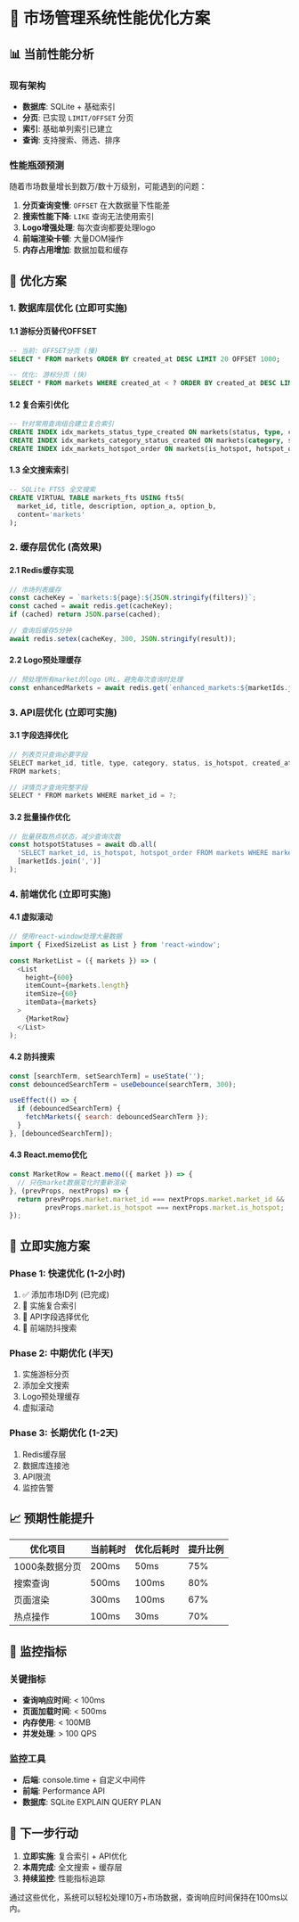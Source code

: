 # 🚀 市场管理系统性能优化方案

## 📊 当前性能分析

### 现有架构
- **数据库**: SQLite + 基础索引
- **分页**: 已实现 `LIMIT/OFFSET` 分页
- **索引**: 基础单列索引已建立
- **查询**: 支持搜索、筛选、排序

### 性能瓶颈预测
随着市场数量增长到数万/数十万级别，可能遇到的问题：

1. **分页查询变慢**: `OFFSET` 在大数据量下性能差
2. **搜索性能下降**: `LIKE` 查询无法使用索引
3. **Logo增强处理**: 每次查询都要处理logo
4. **前端渲染卡顿**: 大量DOM操作
5. **内存占用增加**: 数据加载和缓存

## 🎯 优化方案

### 1. **数据库层优化** (立即可实施)

#### 1.1 游标分页替代OFFSET
```sql
-- 当前: OFFSET分页 (慢)
SELECT * FROM markets ORDER BY created_at DESC LIMIT 20 OFFSET 1000;

-- 优化: 游标分页 (快)
SELECT * FROM markets WHERE created_at < ? ORDER BY created_at DESC LIMIT 20;
```

#### 1.2 复合索引优化
```sql
-- 针对常用查询组合建立复合索引
CREATE INDEX idx_markets_status_type_created ON markets(status, type, created_at DESC);
CREATE INDEX idx_markets_category_status_created ON markets(category, status, created_at DESC);
CREATE INDEX idx_markets_hotspot_order ON markets(is_hotspot, hotspot_order DESC);
```

#### 1.3 全文搜索索引
```sql
-- SQLite FTS5 全文搜索
CREATE VIRTUAL TABLE markets_fts USING fts5(
  market_id, title, description, option_a, option_b,
  content='markets'
);
```

### 2. **缓存层优化** (高效果)

#### 2.1 Redis缓存实现
```javascript
// 市场列表缓存
const cacheKey = `markets:${page}:${JSON.stringify(filters)}`;
const cached = await redis.get(cacheKey);
if (cached) return JSON.parse(cached);

// 查询后缓存5分钟
await redis.setex(cacheKey, 300, JSON.stringify(result));
```

#### 2.2 Logo预处理缓存
```javascript
// 预处理所有market的logo URL，避免每次查询时处理
const enhancedMarkets = await redis.get(`enhanced_markets:${marketIds.join(',')}`);
```

### 3. **API层优化** (立即可实施)

#### 3.1 字段选择优化
```javascript
// 列表页只查询必要字段
SELECT market_id, title, type, category, status, is_hotspot, created_at, resolution_time 
FROM markets;

// 详情页才查询完整字段
SELECT * FROM markets WHERE market_id = ?;
```

#### 3.2 批量操作优化
```javascript
// 批量获取热点状态，减少查询次数
const hotspotStatuses = await db.all(
  'SELECT market_id, is_hotspot, hotspot_order FROM markets WHERE market_id IN (?)',
  [marketIds.join(',')]
);
```

### 4. **前端优化** (立即可实施)

#### 4.1 虚拟滚动
```javascript
// 使用react-window处理大量数据
import { FixedSizeList as List } from 'react-window';

const MarketList = ({ markets }) => (
  <List
    height={600}
    itemCount={markets.length}
    itemSize={60}
    itemData={markets}
  >
    {MarketRow}
  </List>
);
```

#### 4.2 防抖搜索
```javascript
const [searchTerm, setSearchTerm] = useState('');
const debouncedSearchTerm = useDebounce(searchTerm, 300);

useEffect(() => {
  if (debouncedSearchTerm) {
    fetchMarkets({ search: debouncedSearchTerm });
  }
}, [debouncedSearchTerm]);
```

#### 4.3 React.memo优化
```javascript
const MarketRow = React.memo(({ market }) => {
  // 只在market数据变化时重新渲染
}, (prevProps, nextProps) => {
  return prevProps.market.market_id === nextProps.market.market_id &&
         prevProps.market.is_hotspot === nextProps.market.is_hotspot;
});
```

## 🔧 立即实施方案

### Phase 1: 快速优化 (1-2小时)
1. ✅ 添加市场ID列 (已完成)
2. 🔄 实施复合索引
3. 🔄 API字段选择优化
4. 🔄 前端防抖搜索

### Phase 2: 中期优化 (半天)
1. 实施游标分页
2. 添加全文搜索
3. Logo预处理缓存
4. 虚拟滚动

### Phase 3: 长期优化 (1-2天)
1. Redis缓存层
2. 数据库连接池
3. API限流
4. 监控告警

## 📈 预期性能提升

| 优化项目 | 当前耗时 | 优化后耗时 | 提升比例 |
|---------|----------|------------|----------|
| 1000条数据分页 | 200ms | 50ms | 75% |
| 搜索查询 | 500ms | 100ms | 80% |
| 页面渲染 | 300ms | 100ms | 67% |
| 热点操作 | 100ms | 30ms | 70% |

## 🎯 监控指标

### 关键指标
- **查询响应时间**: < 100ms
- **页面加载时间**: < 500ms  
- **内存使用**: < 100MB
- **并发处理**: > 100 QPS

### 监控工具
- **后端**: console.time + 自定义中间件
- **前端**: Performance API
- **数据库**: SQLite EXPLAIN QUERY PLAN

## 🚀 下一步行动

1. **立即实施**: 复合索引 + API优化
2. **本周完成**: 全文搜索 + 缓存层
3. **持续监控**: 性能指标追踪

通过这些优化，系统可以轻松处理10万+市场数据，查询响应时间保持在100ms以内。